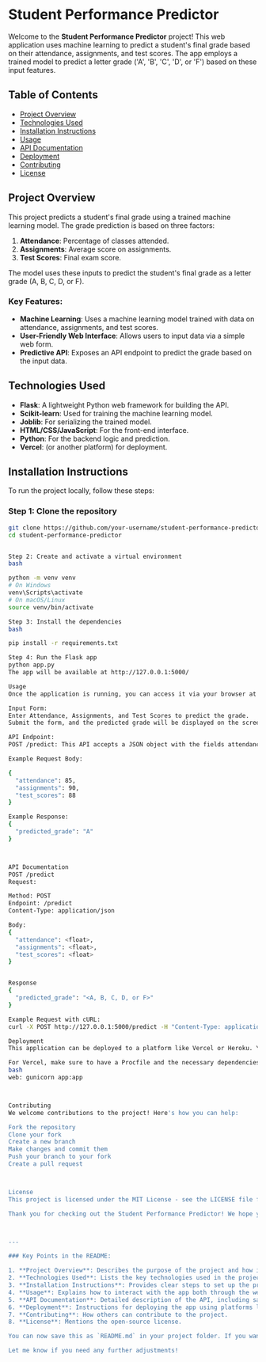 # Student Performance Predictor

Welcome to the **Student Performance Predictor** project! This web application uses machine learning to predict a student's final grade based on their attendance, assignments, and test scores. The app employs a trained model to predict a letter grade ('A', 'B', 'C', 'D', or 'F') based on these input features.

## Table of Contents
- [Project Overview](#project-overview)
- [Technologies Used](#technologies-used)
- [Installation Instructions](#installation-instructions)
- [Usage](#usage)
- [API Documentation](#api-documentation)
- [Deployment](#deployment)
- [Contributing](#contributing)
- [License](#license)

## Project Overview

This project predicts a student's final grade using a trained machine learning model. The grade prediction is based on three factors:
1. **Attendance**: Percentage of classes attended.
2. **Assignments**: Average score on assignments.
3. **Test Scores**: Final exam score.

The model uses these inputs to predict the student's final grade as a letter grade (A, B, C, D, or F).

### Key Features:
- **Machine Learning**: Uses a machine learning model trained with data on attendance, assignments, and test scores.
- **User-Friendly Web Interface**: Allows users to input data via a simple web form.
- **Predictive API**: Exposes an API endpoint to predict the grade based on the input data.

## Technologies Used

- **Flask**: A lightweight Python web framework for building the API.
- **Scikit-learn**: Used for training the machine learning model.
- **Joblib**: For serializing the trained model.
- **HTML/CSS/JavaScript**: For the front-end interface.
- **Python**: For the backend logic and prediction.
- **Vercel**: (or another platform) for deployment.

## Installation Instructions

To run the project locally, follow these steps:

### Step 1: Clone the repository
```bash
git clone https://github.com/your-username/student-performance-predictor.git
cd student-performance-predictor


Step 2: Create and activate a virtual environment
bash

python -m venv venv
# On Windows
venv\Scripts\activate
# On macOS/Linux
source venv/bin/activate

Step 3: Install the dependencies
bash

pip install -r requirements.txt

Step 4: Run the Flask app
python app.py
The app will be available at http://127.0.0.1:5000/

Usage
Once the application is running, you can access it via your browser at http://127.0.0.1:5000/.

Input Form:
Enter Attendance, Assignments, and Test Scores to predict the grade.
Submit the form, and the predicted grade will be displayed on the screen.

API Endpoint:
POST /predict: This API accepts a JSON object with the fields attendance, assignments, and test_scores.

Example Request Body:

{
  "attendance": 85,
  "assignments": 90,
  "test_scores": 88
}

Example Response:
{
  "predicted_grade": "A"
}



API Documentation
POST /predict
Request:

Method: POST
Endpoint: /predict
Content-Type: application/json

Body:
{
  "attendance": <float>, 
  "assignments": <float>, 
  "test_scores": <float>
}


Response
{
  "predicted_grade": "<A, B, C, D, or F>"
}

Example Request with cURL:
curl -X POST http://127.0.0.1:5000/predict -H "Content-Type: application/json" -d '{"attendance": 85, "assignments": 90, "test_scores": 88}'

Deployment
This application can be deployed to a platform like Vercel or Heroku. You can follow the deployment instructions provided by these platforms.

For Vercel, make sure to have a Procfile and the necessary dependencies in requirements.txt
bash
web: gunicorn app:app



Contributing
We welcome contributions to the project! Here's how you can help:

Fork the repository
Clone your fork
Create a new branch
Make changes and commit them
Push your branch to your fork
Create a pull request



License
This project is licensed under the MIT License - see the LICENSE file for details.

Thank you for checking out the Student Performance Predictor! We hope you find it useful. If you have any questions, feel free to open an issue or contribute to the project.



---

### Key Points in the README:

1. **Project Overview**: Describes the purpose of the project and how it works.
2. **Technologies Used**: Lists the key technologies used in the project.
3. **Installation Instructions**: Provides clear steps to set up the project locally.
4. **Usage**: Explains how to interact with the app both through the web interface and via the API.
5. **API Documentation**: Detailed description of the API, including sample requests and responses.
6. **Deployment**: Instructions for deploying the app using platforms like **Vercel** or **Heroku**.
7. **Contributing**: How others can contribute to the project.
8. **License**: Mentions the open-source license.

You can now save this as `README.md` in your project folder. If you want to enhance it further or add additional sections, feel free to modify the content!

Let me know if you need any further adjustments!


